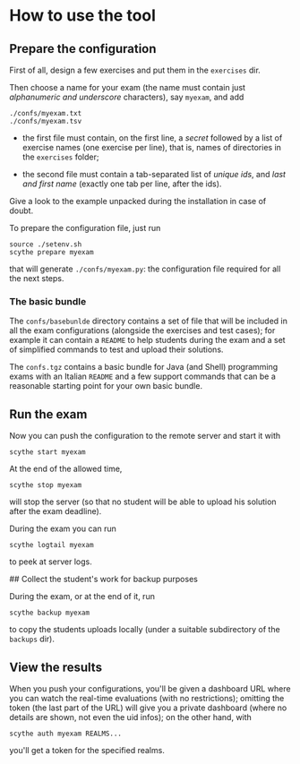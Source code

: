 # How to use the tool

## Prepare the configuration

First of all, design a few exercises and put them in the `exercises` dir.

Then choose a name for your exam (the name must contain just *alphanumeric and
underscore* characters), say `myexam`, and add

    ./confs/myexam.txt
    ./confs/myexam.tsv

* the first file must contain, on the first line, a *secret* followed by a list
  of exercise names (one exercise per line), that is, names of directories in
  the `exercises` folder;

* the second file must contain a tab-separated list of *unique ids*,
  and *last and first name* (exactly one tab per line, after the ids).

Give a look to the example unpacked during the installation in case of doubt.

To prepare the configuration file, just run

    source ./setenv.sh
    scythe prepare myexam

that will generate `./confs/myexam.py`: the configuration file required for all
the next steps.

### The basic bundle

The `confs/basebunlde` directory contains a set of file that will be included in
all the exam configurations (alongside the exercises and test cases); for
example it can contain a `README` to help students during the exam and a set of
simplified commands to test and upload their solutions.

The `confs.tgz` contains a basic bundle for Java (and Shell) programming exams
with an Italian `README` and a few support commands that can be a reasonable
starting point for your own basic bundle.

## Run the exam

Now you can push the configuration to the remote server and start it with

    scythe start myexam

At the end of the allowed time,

    scythe stop myexam

will stop the server (so that no student will be able to upload his solution
after the exam deadline).

During the exam you can run

    scythe logtail myexam

to peek at server logs.

## Collect the student's work for backup purposes

During the exam, or at the end of it, run

    scythe backup myexam

to copy the students uploads locally (under a suitable subdirectory of the
`backups` dir).

## View the results

When you push your configurations, you'll be given a dashboard URL where you can
watch the real-time evaluations (with no restrictions); omitting the token (the
last part of the URL) will give you a private dashboard (where no details are
shown, not even the uid infos); on the other hand, with

    scythe auth myexam REALMS...

you'll get a token for the specified realms.
